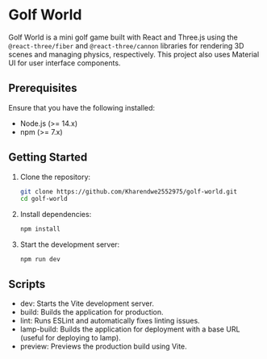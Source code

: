 # Golf World

Golf World is a mini golf game built with React and Three.js using the `@react-three/fiber` and `@react-three/cannon` libraries for rendering 3D scenes and managing physics, respectively. This project also uses Material UI for user interface components.

## Prerequisites

Ensure that you have the following installed:

- Node.js (>= 14.x)
- npm (>= 7.x)

## Getting Started

1. Clone the repository:

   ```bash
   git clone https://github.com/Kharendwe2552975/golf-world.git
   cd golf-world
   ```

2. Install dependencies:

   ```bash
   npm install
   ```

3. Start the development server:

   ```
   npm run dev
   ```

## Scripts

- dev: Starts the Vite development server.
- build: Builds the application for production.
- lint: Runs ESLint and automatically fixes linting issues.
- lamp-build: Builds the application for deployment with a base URL (useful for deploying to lamp).
- preview: Previews the production build using Vite.
